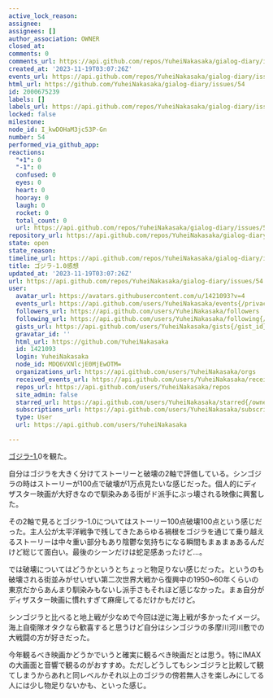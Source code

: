 ```yaml
---
active_lock_reason: 
assignee: 
assignees: []
author_association: OWNER
closed_at: 
comments: 0
comments_url: https://api.github.com/repos/YuheiNakasaka/gialog-diary/issues/54/comments
created_at: '2023-11-19T03:07:26Z'
events_url: https://api.github.com/repos/YuheiNakasaka/gialog-diary/issues/54/events
html_url: https://github.com/YuheiNakasaka/gialog-diary/issues/54
id: 2000675239
labels: []
labels_url: https://api.github.com/repos/YuheiNakasaka/gialog-diary/issues/54/labels{/name}
locked: false
milestone: 
node_id: I_kwDOHaM3jc53P-Gn
number: 54
performed_via_github_app: 
reactions:
  "+1": 0
  "-1": 0
  confused: 0
  eyes: 0
  heart: 0
  hooray: 0
  laugh: 0
  rocket: 0
  total_count: 0
  url: https://api.github.com/repos/YuheiNakasaka/gialog-diary/issues/54/reactions
repository_url: https://api.github.com/repos/YuheiNakasaka/gialog-diary
state: open
state_reason: 
timeline_url: https://api.github.com/repos/YuheiNakasaka/gialog-diary/issues/54/timeline
title: ゴジラ-1.0感想
updated_at: '2023-11-19T03:07:26Z'
url: https://api.github.com/repos/YuheiNakasaka/gialog-diary/issues/54
user:
  avatar_url: https://avatars.githubusercontent.com/u/1421093?v=4
  events_url: https://api.github.com/users/YuheiNakasaka/events{/privacy}
  followers_url: https://api.github.com/users/YuheiNakasaka/followers
  following_url: https://api.github.com/users/YuheiNakasaka/following{/other_user}
  gists_url: https://api.github.com/users/YuheiNakasaka/gists{/gist_id}
  gravatar_id: ''
  html_url: https://github.com/YuheiNakasaka
  id: 1421093
  login: YuheiNakasaka
  node_id: MDQ6VXNlcjE0MjEwOTM=
  organizations_url: https://api.github.com/users/YuheiNakasaka/orgs
  received_events_url: https://api.github.com/users/YuheiNakasaka/received_events
  repos_url: https://api.github.com/users/YuheiNakasaka/repos
  site_admin: false
  starred_url: https://api.github.com/users/YuheiNakasaka/starred{/owner}{/repo}
  subscriptions_url: https://api.github.com/users/YuheiNakasaka/subscriptions
  type: User
  url: https://api.github.com/users/YuheiNakasaka

---
```

[ゴジラ-1.](https://godzilla-movie2023.toho.co.jp/)0を観た。

自分はゴジラを大きく分けてストーリーと破壊の2軸で評価している。シンゴジラの時はストーリーが100点で破壊が1万点見たいな感じだった。個人的にディザスター映画が大好きなので馴染みある街がド派手にぶっ壊される映像に興奮した。

その2軸で見るとゴジラ-1.0についてはストーリー100点破壊100点という感じだった。主人公が太平洋戦争で残してきたあらゆる禍根をゴジラを通じて乗り越えるストーリーは中々重い部分もあり陰鬱な気持ちになる瞬間もまぁまぁあるんだけど総じて面白い。最後のシーンだけは蛇足感あったけど...。

では破壊についてはどうかというとちょっと物足りない感じだった。というのも破壊される街並みがせいぜい第二次世界大戦から復興中の1950~60年くらいの東京だからあんまり馴染みもないし派手さもそれほど感じなかった。まぁ自分がディザスター映画に慣れすぎて麻痺してるだけかもだけど。

シンゴジラと比べると地上戦が少なめで今回は逆に海上戦が多かったイメージ。海上自衛隊オタクなら歓喜すると思うけど自分はシンゴジラの多摩川河川敷での大戦闘の方が好きだった。

今年観るべき映画かどうかでいうと確実に観るべき映画だとは思う。特にIMAXの大画面と音響で観るのがおすすめ。ただしどうしてもシンゴジラと比較して観てしまうからあれと同レベルかそれ以上のゴジラの傍若無人さを楽しみにしてる人には少し物足りないかも、といった感じ。